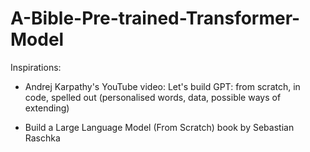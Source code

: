# A-Bible-Pre-trained-Transformer-Model

Inspirations:

- Andrej Karpathy's YouTube video: Let's build GPT: from scratch, in code, spelled out (personalised words, data, possible ways of extending)

- Build a Large Language Model (From Scratch) book by Sebastian Raschka
